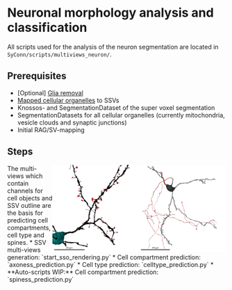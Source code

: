 # Neuronal morphology analysis and classification
All scripts used for the analysis of the neuron segmentation are located in `SyConn/scripts/multiviews_neuron/`.

## Prerequisites
* \[Optional\] [Glia removal](glia_removal.md)
* [Mapped cellular organelles](object_mapping.md) to SSVs
* Knossos- and SegmentationDataset of the super voxel segmentation
* SegmentationDatasets for all cellular organelles (currently mitochondria, vesicle clouds and synaptic junctions)
* Initial RAG/SV-mapping

## Steps
<img align="right" width="200" height="200" src="images/axoness_3D_2855_4896_4617_28985344.002.png">
<img align="right" width="200" height="200" src="images/spine_semseg_3D_7141_6013_4838_28479489_spiness_k5_2views.png">
The multi-views which contain channels for cell objects and SSV outline
 are the basis for predicting cell compartments, cell type and spines.
* SSV multi-views generation: `start_sso_rendering.py`
* Cell compartment prediction: `axoness_prediction.py`
* Cell type prediction: `celltype_prediction.py`
* **Auto-scripts WIP:** Cell compartment prediction: `spiness_prediction.py`
